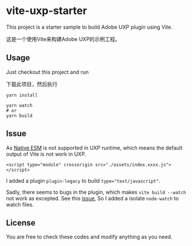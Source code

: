 # vite-uxp-starter

This project is a starter sample to build Adobe UXP plugin using Vite.

这是一个使用Vite来构建Adobe UXP的示例工程。

## Usage

Just checkout this project and run

下载此项目，然后执行

```
yarn install

yarn watch
# or 
yarn build
```

## Issue

As [Native ESM](https://caniuse.com/es6-module) is not supported in UXP runtime, which means the default output  of Vite is not work in UXP.

```
<script type="module" crossorigin src="./assets/index.xxxx.js"></script>
```

I added a plugin `plugin-legacy` to build `type="text/javascript"`.

Sadly, there seems to bugs in the plugin, which makes `vite build --watch` not work as excepted. See this [issue](https://github.com/vitejs/vite/issues/6133), So I added a isolate `node-watch` to watch files.


## License

You are free to check these codes and modify anything as you need.
